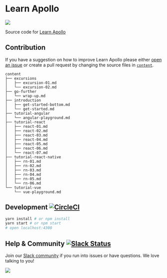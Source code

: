 # Learn Apollo

![](https://learnapollo.org/images/twitter.png)

Source code for [Learn Apollo](https://learnapollo.com)

## Contribution

If you have a suggestion on how to improve Learn Apollo please either
[open an issue](https://github.com/learnapollo/learnapollo/issues/new) or create a pull request by changing the source
files in [`content`](https://github.com/learnapollo/learnapollo/tree/master/content).

```
content
├── excursions
│   ├── excursion-01.md
│   └── excursion-02.md
├── go-further
│   └── wrap-up.md
├── introduction
│   ├── get-started-bottom.md
│   └── get-started.md
├── tutorial-angular
│   └── angular-playground.md
├── tutorial-react
│   ├── react-01.md
│   ├── react-02.md
│   ├── react-03.md
│   ├── react-04.md
│   ├── react-05.md
│   ├── react-06.md
│   └── react-07.md
├── tutorial-react-native
│   ├── rn-01.md
│   ├── rn-02.md
│   ├── rn-03.md
│   ├── rn-04.md
│   ├── rn-05.md
│   └── rn-06.md
└── tutorial-vue
    └── vue-playground.md
```

## Development [![CircleCI](https://circleci.com/gh/learnapollo/learnapollo.svg?style=svg)](https://circleci.com/gh/learnapollo/learnapollo)

```sh
yarn install # or npm install
yarn start # or npm start
# open localhost:4300
```

## Help & Community [![Slack Status](https://slack.graph.cool/badge.svg)](https://slack.graph.cool)

Join our [Slack community](http://slack.graph.cool/) if you run into issues or have questions. We love talking to you!

![](http://i.imgur.com/5RHR6Ku.png)
